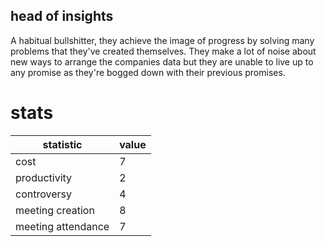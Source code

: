 ## head of insights

A habitual bullshitter, they achieve the image of progress by solving many problems that they've created themselves. They make a lot of noise about new ways to arrange the companies data but they are unable to live up to any promise as they're bogged down with their previous promises. 


# stats

|statistic|value  |
|--|--|
|cost|7|
|productivity|2|
|controversy|4|
|meeting creation|8|
|meeting attendance|7|